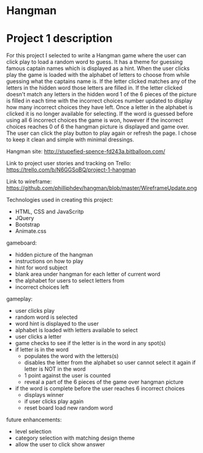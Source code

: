# Hangman
# Project 1 description
For this project I selected to write a Hangman game where the user can click play to load a random word to guess.  It has a theme for guessing famous captain names which is displayed as a hint. When the user clicks play the game is loaded with the alphabet of letters to choose from while guessing what the captains name is.  If the letter clicked matches any of the letters in the hidden word those letters are filled in. If the letter clicked doesn't match any letters in the hidden word 1 of the 6 pieces of the picture is filled in each time with the incorrect choices number updated to display how many incorrect choices they have left.  Once a letter in the alphabet is clicked it is no longer available for selecting. If the word is guessed before using all 6 incorrect choices the game is won, however if the incorrect choices reaches 0 of 6 the hangman picture is displayed and game over.  The user can click the play button to play again or refresh the page. I chose to keep it clean and simple with minimal dressings.
 
Hangman site: http://stupefied-spence-fd243a.bitballoon.com/

Link to project user stories and tracking on Trello: https://trello.com/b/N6GGSoBQ/project-1-hangman

Link to wireframe: https://github.com/philliphdev/hangman/blob/master/WireframeUpdate.png

Technologies used in creating this project:
   - HTML, CSS and JavaScritp
   - JQuery
   - Bootstrap
   - Animate.css


gameboard:
  - hidden picture of the hangman
  - instructions on how to play
  - hint for word subject
  - blank area under hangman for each letter of current word
  - the alphabet for users to select letters from
  - incorrect choices left
  
  
gameplay:
  - user clicks play
  - random word is selected
  - word hint is displayed to the user
  - alphabet is loaded with letters available to select
  - user clicks a letter
  - game checks to see if the letter is in the word in any spot(s)
  - if letter is in the word 
      - populates the word with the letters(s)
      - disables the letter from the alphabet so user cannot select it again 
    if letter is NOT in the word
      - 1 point against the user is counted
      - reveal a part of the 6 pieces of the game over hangman picture
   - if the word is complete before the user reaches 6 incorrect choices
      - displays winner
      - if user clicks play again
      - reset board load new random word


future enhancements:
  - level selection
  - category selection with matching design theme
  - allow the user to click show answer
  
